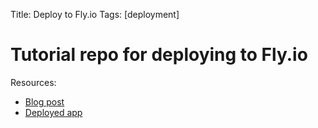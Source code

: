 Title: Deploy to Fly.io
Tags: [deployment]

# Tutorial repo for deploying to Fly.io

Resources:
 - [Blog post](https://dev.to/willydouhard/how-to-deploy-your-chainlit-app-to-flyio-38ja)
 - [Deployed app](https://summer-pond-3349.fly.dev/)

